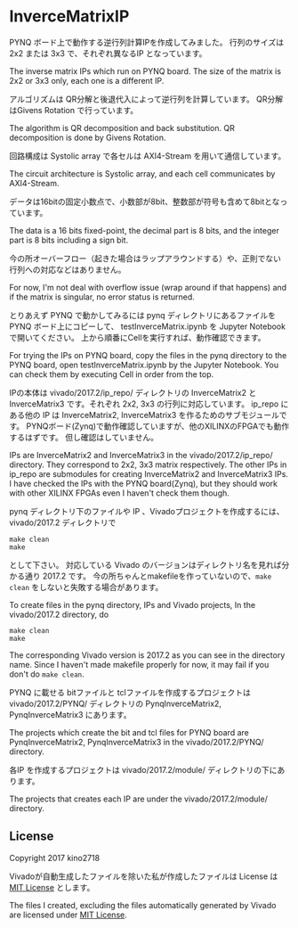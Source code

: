 # InverceMatrixIP

PYNQ ボード上で動作する逆行列計算IPを作成してみました。
行列のサイズは 2x2 または 3x3 で、それぞれ異なるIP となっています。

The inverse matrix IPs which run on PYNQ board.
The size of the matrix is 2x2 or 3x3 only, each one is a different IP.

アルゴリズムは QR分解と後退代入によって逆行列を計算しています。
QR分解はGivens Rotation で行っています。

The algorithm is QR decomposition and back substitution.
QR decomposition is done by Givens Rotation.

回路構成は Systolic array で各セルは AXI4-Stream を用いて通信しています。

The circuit architecture is Systolic array, and each cell communicates by AXI4-Stream.

データは16bitの固定小数点で、小数部が8bit、整数部が符号も含めて8bitとなっています。

The data is a 16 bits fixed-point, the decimal part is 8 bits,
and the integer part is 8 bits including a sign bit.

今の所オーバーフロー（起きた場合はラップアラウンドする）や、正則でない
行列への対応などはありません。

For now, I'm not deal with overflow issue (wrap around if that happens)
and if the matrix is singular, no error status is returned.

とりあえず PYNQ で動かしてみるには
pynq ディレクトリにあるファイルを PYNQ ボード上にコピーして、
testInverceMatrix.ipynb を Jupyter Notebook で開いてください。
上から順番にCellを実行すれば、動作確認できます。

For trying the IPs on PYNQ board,
copy the files in the pynq directory to the PYNQ board,
open testInverceMatrix.ipynb by the Jupyter Notebook.
You can check them by executing Cell in order from the top.

IPの本体は vivado/2017.2/ip_repo/ ディレクトリの
InverceMatrix2 と InverceMatrix3 です。それぞれ 2x2, 3x3 の行列に対応しています。
ip_repo にある他の IP は InverceMatrix2, InverceMatrix3 を作るためのサブモジュールです。
PYNQボード(Zynq)で動作確認していますが、他のXILINXのFPGAでも動作するはずです。
但し確認はしていません。

IPs are InverceMatrix2 and InverceMatrix3 in the vivado/2017.2/ip_repo/ directory.
They correspond to 2x2, 3x3 matrix respectively.
The other IPs in ip_repo are submodules for creating InverceMatrix2 and InverceMatrix3 IPs.
I have checked the IPs with the PYNQ board(Zynq), but they should work with other XILINX FPGAs
even I haven't check them though.

pynq ディレクトリ下のファイルや IP 、Vivadoプロジェクトを作成するには、
vivado/2017.2 ディレクトリで
```
make clean
make
```
として下さい。
対応している Vivado のバージョンはディレクトリ名を見れば分かる通り 2017.2 です。
今の所ちゃんとmakefileを作っていないので、`make clean` をしないと失敗する場合があります。

To create files in the pynq directory, IPs and Vivado projects,
In the vivado/2017.2 directory, do
```
make clean
make
```
The corresponding Vivado version is 2017.2 as you can see in the directory name.
Since I haven't made makefile properly for now, it may fail if you don't do `make clean`.

PYNQ に載せる bitファイルと tclファイルを作成するプロジェクトは
vivado/2017.2/PYNQ/ ディレクトリの
PynqInverceMatrix2, PynqInverceMatrix3 にあります。

The projects which create the bit and tcl files for PYNQ board
are PynqInverceMatrix2, PynqInverceMatrix3 in the vivado/2017.2/PYNQ/ directory.

各IP を作成するプロジェクトは
vivado/2017.2/module/ ディレクトリの下にあります。

The projects that creates each IP are under the vivado/2017.2/module/ directory.

## License

Copyright 2017 kino2718

Vivadoが自動生成したファイルを除いた私が作成したファイルは
License は [MIT License](https://choosealicense.com/licenses/mit/) とします。

The files I created, excluding the files automatically generated by Vivado
are licensed under [MIT License](https://choosealicense.com/licenses/mit/).